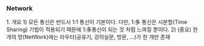 <h3>Network</h3>
1. 개요
 1) 모든 통신은 반드시 1:1 통신이 기본이다.
다만, 1:多 통신은 시분할(Time Sharing) 기법이 적용되기 때문에 1:多통신이 되는 것 처럼 느껴질 뿐이다.
 2) (중요) 한개의 망(NetWork)에는 라우터(공유기, 강의실문, 방문, ...)가 한 개만 존재
